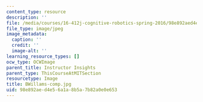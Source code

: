 ```yaml
---
content_type: resource
description: ''
file: /media/courses/16-412j-cognitive-robotics-spring-2016/98e892aed4e56a1a8b5a7b82a0e0e653_BWillams-comp.jpg
file_type: image/jpeg
image_metadata:
  caption: ''
  credit: ''
  image-alt: ''
learning_resource_types: []
ocw_type: OCWImage
parent_title: Instructor Insights
parent_type: ThisCourseAtMITSection
resourcetype: Image
title: BWillams-comp.jpg
uid: 98e892ae-d4e5-6a1a-8b5a-7b82a0e0e653
---
```

